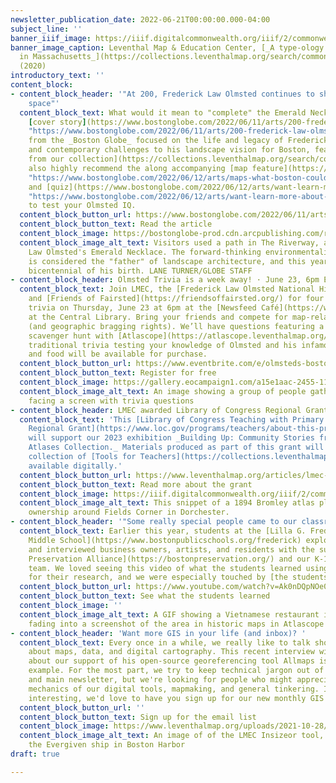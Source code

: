```yaml
---
newsletter_publication_date: 2022-06-21T00:00:00.000-04:00
subject_line: ''
banner_iiif_image: https://iiif.digitalcommonwealth.org/iiif/2/commonwealth:3x817772t/29,218,2335,743/full/0/default.jpg
banner_image_caption: Leventhal Map & Education Center, [_A type-ology of population
  in Massachusetts_](https://collections.leventhalmap.org/search/commonwealth:3x817771j)
  (2020)
introductory_text: ''
content_block:
- content_block_header: '"At 200, Frederick Law Olmsted continues to shape public
    space"'
  content_block_text: What would it mean to "complete" the Emerald Necklace? The recent
    [cover story](https://www.bostonglobe.com/2022/06/11/arts/200-frederick-law-olmsted-continues-shape-public-space/
    "https://www.bostonglobe.com/2022/06/11/arts/200-frederick-law-olmsted-continues-shape-public-space/")
    from the _Boston Globe_ focused on the life and legacy of Frederick Law Olmsted
    and contemporary challenges to his landscape vision for Boston, featuring [a map
    from our collection](https://collections.leventhalmap.org/search/commonwealth:ht2503205).  We'd
    also highly recommend the along accompanying [map feature](https://www.bostonglobe.com/2022/06/12/arts/maps-what-boston-could-have-looked-like-if-olmsteds-original-plans-were-realized/
    "https://www.bostonglobe.com/2022/06/12/arts/maps-what-boston-could-have-looked-like-if-olmsteds-original-plans-were-realized/")
    and [quiz](https://www.bostonglobe.com/2022/06/12/arts/want-learn-more-about-frederick-law-olmsted-test-your-knowledge-with-this-quiz/
    "https://www.bostonglobe.com/2022/06/12/arts/want-learn-more-about-frederick-law-olmsted-test-your-knowledge-with-this-quiz/")
    to test your Olmsted IQ.
  content_block_button_url: https://www.bostonglobe.com/2022/06/11/arts/200-frederick-law-olmsted-continues-shape-public-space/
  content_block_button_text: Read the article
  content_block_image: https://bostonglobe-prod.cdn.arcpublishing.com/resizer/5XayUbq--9hPxvv7uwamCUJNKvI=/1440x0/cloudfront-us-east-1.images.arcpublishing.com/bostonglobe/JRDPHIBUFFPSDEJFRMX3BK6W2A.jpg
  content_block_image_alt_text: Visitors used a path in The Riverway, a park in Frederick
    Law Olmsted's Emerald Necklace. The forward-thinking environmentalist and abolitionist
    is considered the "father" of landscape architecture, and this year marks the
    bicentennial of his birth. LANE TURNER/GLOBE STAFF
- content_block_header: Olmsted Trivia is a week away! · June 23, 6pm ET
  content_block_text: Join LMEC, the [Frederick Law Olmsted National Historic Site](https://www.nps.gov/frla/index.htm),
    and [Friends of Fairsted](https://friendsoffairsted.org/) for four rounds of Olmsted-related
    trivia on Thursday, June 23 at 6pm at the [Newsfeed Café](https://www.newsfeedcafe.com/)
    at the Central Library. Bring your friends and compete for map-related prizes
    (and geographic bragging rights). We’ll have questions featuring a historical
    scavenger hunt with [Atlascope](https://atlascope.leventhalmap.org/) and more
    traditional trivia testing your knowledge of Olmsted and his infamous parks. Drinks
    and food will be available for purchase.
  content_block_button_url: https://www.eventbrite.com/e/olmsteds-boston-landscapes-trivia-night-tickets-316842202557?aff=newsletter20220617
  content_block_button_text: Register for free
  content_block_image: https://gallery.eocampaign1.com/a15e1aac-2455-11ec-96e5-06b4694bee2a%2F1654187266333-IMG_8490.jpg
  content_block_image_alt_text: An image showing a group of people gathered in a cafe
    facing a screen with trivia questions
- content_block_header: LMEC awarded Library of Congress Regional Grant
  content_block_text: 'This [Library of Congress Teaching with Primary Sources (TPS)
    Regional Grant](https://www.loc.gov/programs/teachers/about-this-program/teaching-with-primary-sources-partner-program/tps-regional-grant-program/)
    will support our 2023 exhibition _Building Up: Community Stories from the Urban
    Atlases Collection._ Materials produced as part of this grant will join our existing
    collection of [Tools for Teachers](https://collections.leventhalmap.org/educators)
    available digitally.'
  content_block_button_url: https://www.leventhalmap.org/articles/lmec-awarded-grant-to-support-community-history-exhibition/
  content_block_button_text: Read more about the grant
  content_block_image: https://iiif.digitalcommonwealth.org/iiif/2/commonwealth:m900rg237/1504,899,3157,2150/,1200/0/default.jpg
  content_block_image_alt_text: This snippet of a 1894 Bromley atlas plate shows property
    ownership around Fields Corner in Dorchester.
- content_block_header: '"Some really special people came to our classroom"'
  content_block_text: Earlier this year, students at the [Lilla G. Frederick Pilot
    Middle School](https://www.bostonpublicschools.org/frederick) explored their neighborhoods
    and interviewed business owners, artists, and residents with the support of [Boston
    Preservation Alliance](https://bostonpreservation.org/) and our K-12 Education
    team. We loved seeing this video of what the students learned using [Atlascope](https://atlascope.leventhalmap.org/)
    for their research, and we were especially touched by [the students' kind words](https://youtu.be/Ak0nDQpNOe0?t=105).
  content_block_button_url: https://www.youtube.com/watch?v=Ak0nDQpNOe0
  content_block_button_text: See what the students learned
  content_block_image: ''
  content_block_image_alt_text: A GIF showing a Vietnamese restaurant in Dorchester
    fading into a screenshot of the area in historic maps in Atlascope
- content_block_header: 'Want more GIS in your life (and inbox)? '
  content_block_text: Every once in a while, we really like to talk shop (so to speak)
    about maps, data, and digital cartography. This recent interview with Bert Spaan
    about our support of his open-source georeferencing tool Allmaps is one recent
    example. For the most part, we try to keep technical jargon out of our website
    and main newsletter, but we're looking for people who might appreciate the inner
    mechanics of our digital tools, mapmaking, and general tinkering. If that sounds
    interesting, we'd love to have you sign up for our new monthly GIS newsletter.
  content_block_button_url: ''
  content_block_button_text: Sign up for the email list
  content_block_image: https://www.leventhalmap.org/uploads/2021-10-28/insizeor.png
  content_block_image_alt_text: An image of of the LMEC Insizeor tool, which shows
    the Evergiven ship in Boston Harbor
draft: true

---
```

